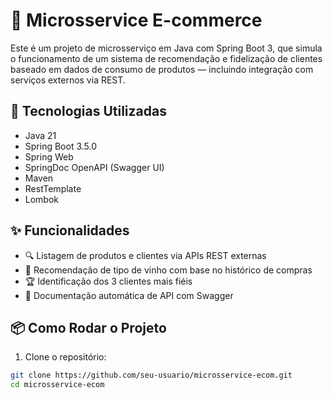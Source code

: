 # 🛒 Microsservice E-commerce

Este é um projeto de microsserviço em Java com Spring Boot 3, que simula o funcionamento de um sistema de recomendação e fidelização de clientes baseado em dados de consumo de produtos — incluindo integração com serviços externos via REST.

## 🚀 Tecnologias Utilizadas

- Java 21
- Spring Boot 3.5.0
- Spring Web
- SpringDoc OpenAPI (Swagger UI)
- Maven
- RestTemplate
- Lombok

## ✨ Funcionalidades

- 🔍 Listagem de produtos e clientes via APIs REST externas
- 🧠 Recomendação de tipo de vinho com base no histórico de compras
- 🏆 Identificação dos 3 clientes mais fiéis
- 📖 Documentação automática de API com Swagger

## 📦 Como Rodar o Projeto

1. Clone o repositório:

```bash
git clone https://github.com/seu-usuario/microsservice-ecom.git
cd microsservice-ecom
